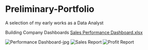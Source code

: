 # Preliminary-Portfolio
A selection of my early works as a Data Analyst

Building Company Dashboards
[Sales Performance Dashboard.xlsx](https://github.com/Joys-techspace/Preliminary-Portfolio/files/10786793/Sales.Performance.Dashboard.xlsx)

![Performance Dashboard-jpg](https://user-images.githubusercontent.com/125906122/220174082-e02ef626-1fb2-4793-88d2-a0d3a42aa2bd.PNG)
![Sales Report](https://user-images.githubusercontent.com/125906122/220172980-4bc5a16a-7c5f-4119-a5cb-af315823ac3d.PNG)
![Profit Report](https://user-images.githubusercontent.com/125906122/220172988-b102124d-178d-41bf-a3b0-b19d9e0a920f.PNG)
